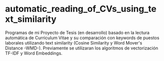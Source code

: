 # automatic_reading_of_CVs_using_text_similarity
Programas de mi Proyecto de Tesis (en desarrollo) basado en la lectura automática de Curriculum Vitae y su comparación con keywords de puestos laborales utilizando text similarity (Cosine Similarity y  Word Mover's Distance -WMD-). Previamente se utilizaran los algoritmos de vectorización TF-IDF y Word Embeddings.
